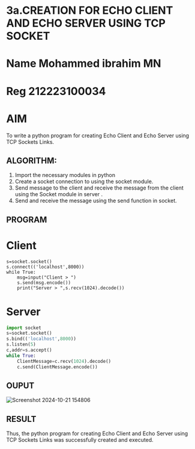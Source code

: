 # 3a.CREATION FOR ECHO CLIENT AND ECHO SERVER USING TCP SOCKET
# Name Mohammed ibrahim MN
# Reg 212223100034 
# AIM
To write a python program for creating Echo Client and Echo Server using TCP
Sockets Links.
## ALGORITHM:
1. Import the necessary modules in python
2. Create a socket connection to using the socket module.
3. Send message to the client and receive the message from the client using the Socket module in
 server .
4. Send and receive the message using the send function in socket.
## PROGRAM

# Client 

```import socket 
s=socket.socket() 
s.connect(('localhost',8000)) 
while True: 
    msg=input("Client > ") 
    s.send(msg.encode()) 
    print("Server > ",s.recv(1024).decode())
```

# Server

```Server.py
import socket 
s=socket.socket() 
s.bind(('localhost',8000)) 
s.listen(5) 
c,addr=s.accept() 
while True: 
    ClientMessage=c.recv(1024).decode() 
    c.send(ClientMessage.encode())
```
## OUPUT
![Screenshot 2024-10-21 154806](https://github.com/user-attachments/assets/47ec4ef2-1996-4d07-9164-2a1745dcc503)

## RESULT
Thus, the python program for creating Echo Client and Echo Server using TCP Sockets Links 
was successfully created and executed.
